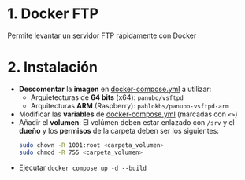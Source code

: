 # 1. Docker FTP
Permite levantar un servidor FTP rápidamente con Docker

# 2. Instalación
- **Descomentar** la **imagen** en [docker-compose.yml](/docker-compose.yml) a utilizar:
    - Arquietecturas de **64 bits** (x64): `panubo/vsftpd`
    - Arquitecturas **ARM** (Raspberry): `pablokbs/panubo-vsftpd-arm`
- Modificar las **variables** de [docker-compose.yml](/docker-compose.yml) (marcadas con `<>`)
- Añadir el **volumen**: El volúmen deben estar enlazado con `/srv` y el **dueño** y los **permisos** de la carpeta deben ser los siguientes:
    ```bash
    sudo chown -R 1001:root <carpeta_volumen>
    sudo chmod -R 755 <carpeta_volumen>
    ```
- Ejecutar `docker compose up -d --build`
